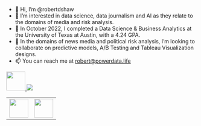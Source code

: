 - 👋 Hi, I’m @robertdshaw
- 👀 I’m interested in data science, data journalism and AI as they relate to the domains of media and risk analysis.
- 🌱 In October 2022, I completed a Data Science & Business Analytics at the University of Texas at Austin, with a 4.24 GPA.
- 💞️ In the domains of news media and political risk analysis, I’m looking to collaborate on predictive models, A/B Testing and Tableau Visualization designs.
- 📫 You can reach me at robert@powerdata.life

<!---
robertdshaw/robertdshaw is a ✨ special ✨ repository because its `README.md` (this file) appears on your GitHub profile.
You can click the Preview link to take a look at your changes.--->

<a href="https://medium.com/@robert_32129">
    <img height="50" src="https://cdn4.iconfinder.com/data/icons/social-media-rounded-corners/512/Medium_rounded_cr-306.png"/>
</a> 

<img src="https://github-readme-stats.vercel.app/api/top-langs?username=robertdshaw&layout=compact"/>
<table>
    <tbody>
        <tr>
            <td><a href="[https://medium.com/@robert_32129]">
            <img height="50" src="https://www.vectorlogo.zone/logos/medium/medium-ar21.svg" />
            </a></td>
            <td><a href="https://www.linkedin.com/in/robdshaw/">
            <img height="50" src="https://www.vectorlogo.zone/logos/linkedin/linkedin-ar21.svg" />
            </a></td>
        </tr>
    </tbody>
</table>
